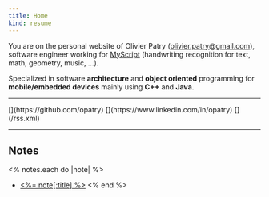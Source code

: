 ```yaml
---
title: Home
kind: resume
---
```

You are on the personal website of Olivier Patry (<olivier.patry@gmail.com>), software engineer working for [MyScript](http://dev.myscript.com/) (handwriting recognition for text, math, geometry, music, …).

Specialized in software **architecture** and **object oriented** programming for **mobile/embedded devices** mainly using
**C++** and **Java**.

----

<div class="special-links" markdown="1">
[<span class="icon-github"></span>](https://github.com/opatry)
[<span class="icon-linkedin"></span>](https://www.linkedin.com/in/opatry)
[<span class="icon-feed"></span>](/rss.xml)
</div>

----

## Notes
<% notes.each do |note| %>
* [<%= note[:title] %>](<%= note.path %>)
<% end %>